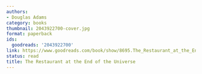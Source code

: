 ```yaml
---
authors:
- Douglas Adams
category: books
thumbnail: 2043922700-cover.jpg
format: paperback
ids:
  goodreads: '2043922700'
link: https://www.goodreads.com/book/show/8695.The_Restaurant_at_the_End_of_the_Universe
status: read
title: The Restaurant at the End of the Universe
---
```

